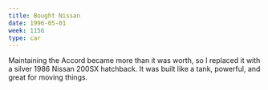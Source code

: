 ```yaml
---
title: Bought Nissan
date: 1996-05-01
week: 1156
type: car
---
```


Maintaining the Accord became more than it was worth, so I replaced it with a silver 1986 Nissan 200SX hatchback. It was built like a tank, powerful, and great for moving things.
